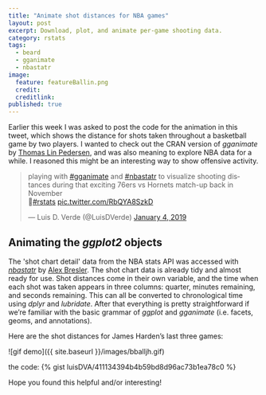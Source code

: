 ```yaml
---
title: "Animate shot distances for NBA games"
layout: post
excerpt: Download, plot, and animate per-game shooting data.
category: rstats
tags:
  - beard
  - gganimate
  - nbastatr
image:
  feature: featureBallin.png
  credit: 
  creditlink: 
published: true
---
```


Earlier this week I was asked to post the code for the animation in this tweet, which shows the distance for shots taken throughout a basketball game by two players. I wanted to check out the CRAN version of _gganimate_ by [Thomas Lin Pedersen](https://twitter.com/thomasp85), and was also meaning to explore NBA data for a while. I reasoned this might be an interesting way to show offensive activity. 

<blockquote class="twitter-tweet" data-lang="en"><p lang="en" dir="ltr">playing with <a href="https://twitter.com/hashtag/gganimate?src=hash&amp;ref_src=twsrc%5Etfw">#gganimate</a> and <a href="https://twitter.com/hashtag/nbastatr?src=hash&amp;ref_src=twsrc%5Etfw">#nbastatr</a> to visualize shooting distances during that exciting 76ers vs Hornets match-up back in November <br>🏀<a href="https://twitter.com/hashtag/rstats?src=hash&amp;ref_src=twsrc%5Etfw">#rstats</a> <a href="https://t.co/RbQYA8SzkD">pic.twitter.com/RbQYA8SzkD</a></p>&mdash; Luis D. Verde (@LuisDVerde) <a href="https://twitter.com/LuisDVerde/status/1081192900367708160?ref_src=twsrc%5Etfw">January 4, 2019</a></blockquote>
<script async src="https://platform.twitter.com/widgets.js" charset="utf-8"></script>  


## Animating the _ggplot2_ objects

The 'shot chart detail' data from the NBA stats API was accessed with [_nbastatr_](http://asbcllc.com/nbastatR/index.html) by [Alex Bresler](https://twitter.com/abresler). The shot chart data is already tidy and almost ready for use. Shot distances come in their own variable, and the time when each shot was taken appears in three columns: quarter, minutes remaining, and seconds remaining. This can all be converted to chronological time using _dplyr_ and _lubridate_. After that everything is pretty straightforward if we’re familiar with the basic grammar of _ggplot_ and _gganimate_ (i.e. facets, geoms, and annotations). 

Here are the shot distances for James Harden’s last three games:


![gif demo]({{ site.baseurl }}/images/bballjh.gif)
 
the code:
{% gist luisDVA/411134394b4b59bd8d96ac73b1ea78c0 %}

Hope you found this helpful and/or interesting!
